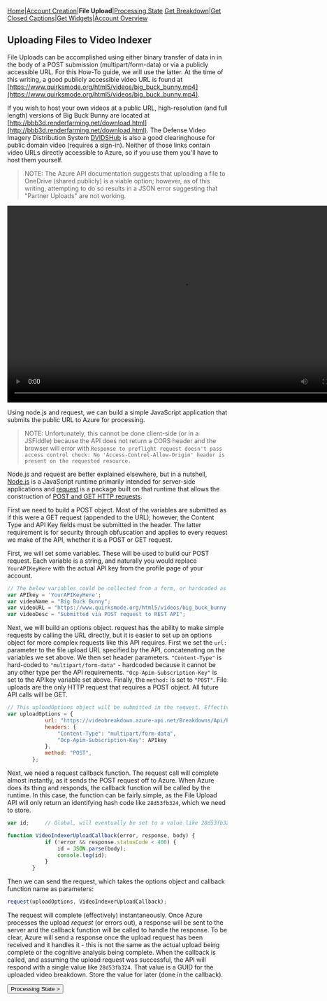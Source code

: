 [Home](https://jaegermeiste.github.io/VideoIndexerHowToGuide/)|[Account Creation](https://jaegermeiste.github.io/VideoIndexerHowToGuide/AccountCreation)|**File Upload**|[Processing State](https://jaegermeiste.github.io/VideoIndexerHowToGuide/ProcessingState)
[Get Breakdown](https://jaegermeiste.github.io/VideoIndexerHowToGuide/GetBreakdown)|[Get Closed Captions](https://jaegermeiste.github.io/VideoIndexerHowToGuide/GetWebVTT)|[Get Widgets](https://jaegermeiste.github.io/VideoIndexerHowToGuide/GetWidgets)|[Account Overview](https://jaegermeiste.github.io/VideoIndexerHowToGuide/AccountOverview)

## Uploading Files to Video Indexer

File Uploads can be accomplished using either binary transfer of data in in the body of a POST submission (multipart/form-data) or via a publicly accessible URL. For this How-To guide, we will use the latter. At the time of this writing, a good publicly accessible video URL is found at [https://www.quirksmode.org/html5/videos/big_buck_bunny.mp4](https://www.quirksmode.org/html5/videos/big_buck_bunny.mp4).

If you wish to host your own videos at a public URL, high-resolution (and full length) versions of Big Buck Bunny are located at [http://bbb3d.renderfarming.net/download.html](http://bbb3d.renderfarming.net/download.html). The Defense Video Imagery Distribution System [DVIDSHub](https://www.dvidshub.net/) is also a good clearinghouse for public domain video (requires a sign-in). Neither of those links contain video URLs directly accessible to Azure, so if you use them you'll have to host them yourself.

> NOTE: The Azure API documentation suggests that uploading a file to OneDrive (shared publicly) is a viable option; however, as of this writing, attempting to do so results in a JSON error suggesting that "Partner Uploads" are not working.

<video id="BigBuckBunny" class="video-js vjs-default-skin" controls preload="auto" width="800" height="450">
<source src="https://www.quirksmode.org/html5/videos/big_buck_bunny.mp4" type='video/mp4'>
</video>


Using node.js and request, we can build a simple JavaScript application that submits the public URL to Azure for processing. 
> NOTE: Unfortunately, this cannot be done client-side (or in a JSFiddle) because the API does not return a CORS header and the browser will error with 
> ``` Response to preflight request doesn't pass access control check: No 'Access-Control-Allow-Origin' header is present on the requested resource. ```

Node.js and request are better explained elsewhere, but in a nutshell, [Node.js](https://nodejs.org/en/) is a JavaScript runtime primarily intended for server-side applications and [request](https://github.com/request/request) is a package built on that runtime that allows the construction of [POST and GET HTTP requests](https://www.w3schools.com/tags/ref_httpmethods.asp).

First we need to build a POST object. Most of the variables are submitted as if this were a GET request (appended to the URL); however, the Content Type and API Key fields must be submitted in the header. The latter requirement is for security through obfuscation and applies to every request we make of the API, whether it is a POST or GET request.

First, we will set some variables. These will be used to build our POST request. Each variable is a string, and naturally you would replace ```YourAPIKeyHere``` with the actual API key from the profile page of your account.
```javascript 
// The below variables could be collected from a form, or hardcoded as seen here 
var APIkey = 'YourAPIKeyHere'; 
var videoName = "Big Buck Bunny"; 
var videoURL = "https://www.quirksmode.org/html5/videos/big_buck_bunny.mp4"; 
var videoDesc = "Submitted via POST request to REST API";
```

Next, we will build an options object. request has the ability to make simple requests by calling the URL directly, but it is easier to set up an options object for more complex requests like this API requires. First we set the ```url:``` parameter to the file upload URL specified by the API, concatenating on the variables we set above. We then set header parameters. ```"Content-Type"``` is hard-coded to ```"multipart/form-data"``` - hardcoded because it cannot be any other type per the API requirements. ```"Ocp-Apim-Subscription-Key"``` is set to the APIkey variable set above. Finally, the ```method:``` is set to ```"POST"```. File uploads are the only HTTP request that requires a POST object. All future API calls will be GET.
```javascript
// This uploadOptions object will be submitted in the request. Effectively, it represents the HTTP request header. 
var uploadOptions = { 
            url: "https://videobreakdown.azure-api.net/Breakdowns/Api/Partner/Breakdowns?name=" + videoName + "&privacy=public&videoURL=" + videoURL + "&description=" + videoDesc, 
            headers: { 
                "Content-Type": "multipart/form-data", 
                "Ocp-Apim-Subscription-Key": APIkey 
            }, 
            method: "POST", 
        }; 
``` 

Next, we need a request callback function. The request call will complete almost instantly, as it sends the POST request off to Azure. When Azure does its thing and responds, the callback function will be called by the runtime. In this case, the function can be fairly simple, as the File Upload API will only return an identifying hash code like ```28d53fb324```, which we need to store.

```javascript
var id;     // Global, will eventually be set to a value like 28d53fb324

function VideoIndexerUploadCallback(error, response, body) {
            if (!error && response.statusCode < 400) {
                id = JSON.parse(body);
                console.log(id);
            }
        }
```

Then we can send the request, which takes the options object and callback function name as parameters:
```javascript
request(uploadOptions, VideoIndexerUploadCallback);
```

The request will complete (effectively) instantaneously. Once Azure processes the upload *request* (or errors out), a response will be sent to the server and the callback function will be called to handle the response. To be clear, Azure will send a response once the upload request has been received and it handles it - this is not the same as the actual upload being complete or the cognitive analysis being complete. When the callback is called, and assuming the upload request was successful, the API will respond with a single value like ```28d53fb324```. That value is a GUID for the uploaded video breakdown. Store the value for later (done in the callback).

<form action="https://jaegermeiste.github.io/VideoIndexerHowToGuide/ProcessingState">
    <input type="submit" value="Processing State >" />
</form>
